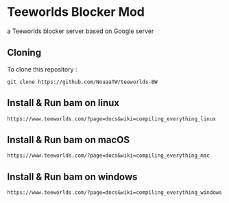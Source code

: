 # Teeworlds Blocker Mod
a Teeworlds blocker server based on Google server

Cloning
-------

To clone this repository :

    git clone https://github.com/NouaaTW/teeworlds-BW
    
Install & Run bam on linux
-------

    https://www.teeworlds.com/?page=docs&wiki=compiling_everything_linux
    
Install & Run bam on macOS
-------
    
    https://www.teeworlds.com/?page=docs&wiki=compiling_everything_mac

Install & Run bam on windows
-------

    https://www.teeworlds.com/?page=docs&wiki=compiling_everything_windows
   

